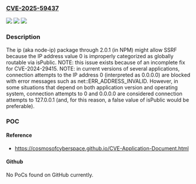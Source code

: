 ### [CVE-2025-59437](https://cve.mitre.org/cgi-bin/cvename.cgi?name=CVE-2025-59437)
![](https://img.shields.io/static/v1?label=Product&message=ip&color=blue)
![](https://img.shields.io/static/v1?label=Version&message=0%20&color=brightgreen)
![](https://img.shields.io/static/v1?label=Vulnerability&message=CWE-918%20Server-Side%20Request%20Forgery%20(SSRF)&color=brightgreen)

### Description

The ip (aka node-ip) package through 2.0.1 (in NPM) might allow SSRF because the IP address value 0 is improperly categorized as globally routable via isPublic. NOTE: this issue exists because of an incomplete fix for CVE-2024-29415. NOTE: in current versions of several applications, connection attempts to the IP address 0 (interpreted as 0.0.0.0) are blocked with error messages such as net::ERR_ADDRESS_INVALID. However, in some situations that depend on both application version and operating system, connection attempts to 0 and 0.0.0.0 are considered connection attempts to 127.0.0.1 (and, for this reason, a false value of isPublic would be preferable).

### POC

#### Reference
- https://cosmosofcyberspace.github.io/CVE-Application-Document.html

#### Github
No PoCs found on GitHub currently.

